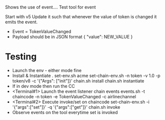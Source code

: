 Shows the use of event....
Test tool for event

Start with v5
Update it such that whenever the value of token is changed it emits the event.
+ Event =  TokenValueChanged
+ Payload should be in JSON format
  { "value": NEW_VALUE }

Testing
=======
+ Launch the env - either mode fine
+ Install & Instantiate
    . set-env.sh   acme
    set-chain-env.sh  -n token -v 1.0 -p token/v8 -c '{"Args": ["init"]}'
    chain.sh install
    chain.sh instantiate
+ If in dev mode then run the CC
+ <Terminal#1> Launch the event listener chain events
    events.sh -t chaincode -n token -e TokenValueChanged -c airlinechannel 
+ <Terminal#2> Execute invoke/set on chaincode
    set-chain-env.sh   -i   '{"args":["set"]}' -q   '{"args":["get"]}'
    chain.sh invoke
+ Observe events on the tool everytime set is invoked




